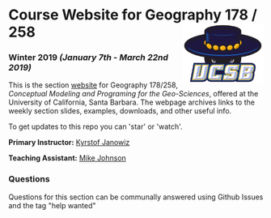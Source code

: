 # Course Website for Geography 178 / 258 <img src="resources/ucsb_logo.png" width=160 height = 120 align="right" />

### Winter 2019 *(January 7th - March 22nd 2019)*

This is the section [website](https://mikejohnson51.github.io/geog178) for Geography 178/258, *Conceptual Modeling and Programing for the Geo-Sciences*, offered at the 
University of California, Santa Barbara. The webpage archives links to the weekly section slides, examples, downloads, and other useful info.

To get updates to this repo you can 'star' or 'watch'.

**Primary Instructor:** [Kyrstof Janowiz](https://geog.ucsb.edu/~jano/)

**Teaching Assistant:** [Mike Johnson](http://mikejohnson51.github.io/)

### Questions

Questions for this section can be communally answered using Github Issues and the tag "help wanted"


